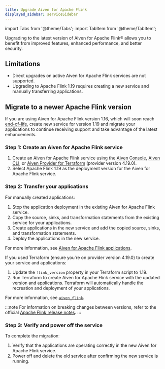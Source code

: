 ```yaml
---
title: Upgrade Aiven for Apache Flink
displayed_sidebar: serviceSidebar
---
```

import Tabs from '@theme/Tabs';
import TabItem from '@theme/TabItem';

Upgrading to the latest version of Aiven for Apache Flink® allows you to benefit from improved features, enhanced performance, and better security.

## Limitations

- Direct upgrades on active Aiven for Apache Flink services are not supported.
- Upgrading to Apache Flink 1.19 requires creating a new service and manually
  transferring applications.

## Migrate to a newer Apache Flink version

If you are using Aiven for Apache Flink version 1.16, which will soon
reach [end-of-life](/docs/platform/reference/eol-for-major-versions#aiven-for-flink),
create new service for version 1.19 and migrate your applications to continue
receiving support and take advantage of the latest enhancements.

### Step 1: Create an Aiven for Apache Flink service

1. Create an Aiven for Apache Flink service using the
   [Aiven Console](https://console.aiven.io/), [Aiven CLI](/docs/tools/cli/service/flink),
   or [Aiven Provider for Terraform](/docs/tools/terraform) (provider version 4.19.0).
1. Select Apache Flink 1.19 as the deployment version for the
   Aiven for Apache Flink service.

### Step 2: Transfer your applications

<Tabs groupId="transfer">
<TabItem value="manual" label="Manual" default>

For manually created applications:

1. Stop the application deployment in the existing Aiven for Apache Flink service.
1. Copy the source, sinks, and transformation statements from the existing
   service for your applications.
1. Create applications in the new service and add the copied source, sinks, and
   transformation statements.
1. Deploy the applications in the new service.

For more information, see [Aiven for Apache Flink applications](/docs/products/flink/howto/create-flink-applications).

</TabItem>
<TabItem value="terraform" label="Using Terraform">

If you used Terraform (ensure you're on provider version 4.19.0) to create your service
and applications:

1. Update the `flink_version` property in your Terraform script to 1.19.
1. Run Terraform to create Aiven for Apache Flink service with the updated
   version and applications. Terraform will automatically handle the recreation and
   deployment of your applications.

For more information, see [`aiven_flink`](https://registry.terraform.io/providers/aiven/aiven/latest/docs/resources/flink).

</TabItem>
</Tabs>

:::note
For information on breaking changes between versions, refer to the official [Apache Flink release notes](https://nightlies.apache.org/flink/flink-docs-release-1.19/release-notes/flink-1.19/).
:::

### Step 3: Verify and power off the service

To complete the migration:

1. Verify that the applications are operating correctly in the new
   Aiven for Apache Flink service.
1. Power off and delete the old service after confirming the new service is running.
